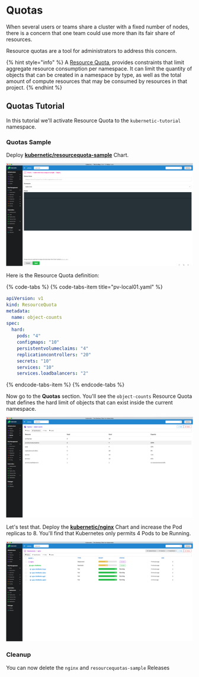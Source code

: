 # Quotas

When several users or teams share a cluster with a fixed number of nodes, there is a concern that one team could use more than its fair share of resources.

Resource quotas are a tool for administrators to address this concern.

{% hint style="info" %}
A [Resource Quota](https://kubernetes.io/docs/concepts/policy/resource-quotas/), provides constraints that limit aggregate resource consumption per namespace. It can limit the quantity of objects that can be created in a namespace by type, as well as the total amount of compute resources that may be consumed by resources in that project.
{% endhint %}

## Quotas Tutorial

In this tutorial we'll activate Resource Quota to the `kubernetic-tutorial` namespace.

### Quotas Sample

Deploy [**kubernetic/resourcequota-sample**](https://github.com/harbur/kubernetic-charts/tree/master/charts/persistentvolume-sample) Chart.

![Packages &amp;gt; Chart Deploy: kubernetic/resourcequota-sample](../.gitbook/assets/resource-quota-deploy.png)

Here is the Resource Quota definition:

{% code-tabs %}
{% code-tabs-item title="pv-local01.yaml" %}
```yaml
apiVersion: v1
kind: ResourceQuota
metadata:
  name: object-counts
spec:
  hard:
    pods: "4"
    configmaps: "10"
    persistentvolumeclaims: "4"
    replicationcontrollers: "20"
    secrets: "10"
    services: "10"
    services.loadbalancers: "2"
```
{% endcode-tabs-item %}
{% endcode-tabs %}

Now go to the **Quotas** section. You'll see the `object-counts` Resource Quota that defines the hard limit of objects that can exist inside the current namespace.

![Infrastructure &amp;gt; Quotas: object-counts](../.gitbook/assets/resource-quota-specs%20%281%29.png)



Let's test that. Deploy the [**kubernetic/nginx**](https://github.com/harbur/kubernetic-charts/tree/master/charts/nginx) Chart and increase the Pod replicas to 8. You'll find that Kubernetes only permits 4 Pods to be Running.

![](../.gitbook/assets/quotas-limit.png)

### Cleanup

You can now delete the `nginx` and `resourcequotas-sample` Releases

